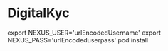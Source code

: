 # DigitalKyc

export NEXUS_USER='urlEncodedUsername'
export NEXUS_PASS='urlEncodeduserpass'
pod install
